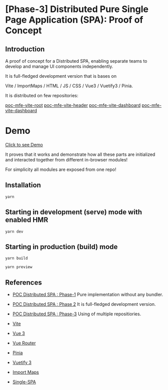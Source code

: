 # [Phase-3] Distributed Pure Single Page Application (SPA): Proof of Concept

## Introduction

A proof of concept for a Distributed SPA, enabling separate teams to develop and manage UI components independently.

It is full-fledged development version that is bases on

Vite / ImportMaps / HTML / JS / CSS / Vue3 / Vuetify3 / Pinia.

It is distributed on few repositories:

[poc-mfe-vite-root](https://github.com/xaxay/poc-mfe-vite-root) 
[poc-mfe-vite-header](https://github.com/xaxay/poc-mfe-vite-header) 
[poc-mfe-vite-dashboard](https://github.com/xaxay/poc-mfe-vite-dashboard) 
[poc-mfe-vite-dashboard](https://github.com/xaxay/poc-mfe-vite-dashboard) 

# Demo

[Click to see Demo](https://xaxay.github.io/poc-mfe-vite/)

It proves that it works and demonstrate how all these parts are initialized and interacted together from different in-browser modules!

For simplicity all modules are exposed from one repo!

## Installation

`yarn`

## Starting in development (serve) mode with enabled HMR

`yarn dev`

## Starting in production (build) mode

`yarn build`

`yarn preview`


## References
- [POC Distributed SPA : Phase-1](https://github.com/xaxay/poc-mfe-pure) Pure implementation without any bundler.
- [POC Distributed SPA : Phase 2](https://github.com/xaxay/poc-mfe-vite/) It is full-fledged development version.
- [POC Distributed SPA : Phase-3](https://github.com/xaxay/poc-mfe-vite-root) Using of multiple repositiories.

- [Vite](https://vitejs.dev/)
- [Vue 3](https://vuejs.org/)
- [Vue Router](https://router.vuejs.org/)
- [Pinia](https://pinia.vuejs.org/)
- [Vuetify 3](https://next.vuetifyjs.com/en/)
- [Import Maps](https://github.com/WICG/import-maps)
- [Single-SPA](https://single-spa.js.org/)






